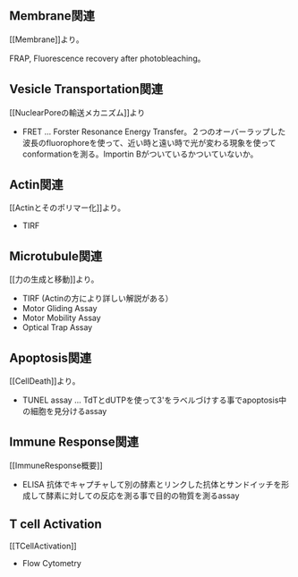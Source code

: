 ## Membrane関連

[[Membrane]]より。

FRAP, Fluorescence recovery after photobleaching。

## Vesicle Transportation関連

[[NuclearPoreの輸送メカニズム]]より

- FRET ... Forster Resonance Energy Transfer。２つのオーバーラップした波長のfluorophoreを使って、近い時と遠い時で光が変わる現象を使ってconformationを測る。Importin Bがついているかついていないか。

## Actin関連

[[Actinとそのポリマー化]]より。

- TIRF

## Microtubule関連

 [[力の生成と移動]]より。
- TIRF (Actinの方により詳しい解説がある）
- Motor Gliding Assay
- Motor Mobility Assay
- Optical Trap Assay

## Apoptosis関連

[[CellDeath]]より。

- TUNEL assay ... TdTとdUTPを使って3'をラベルづけする事でapoptosis中の細胞を見分けるassay


## Immune Response関連

[[ImmuneResponse概要]]

- ELISA 抗体でキャプチャして別の酵素とリンクした抗体とサンドイッチを形成して酵素に対しての反応を測る事で目的の物質を測るassay

## T cell Activation

[[TCellActivation]]

- Flow Cytometry